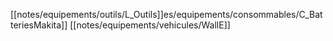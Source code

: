 [[notes/equipements/outils/L_Outils]]es/equipements/consommables/C_BatteriesMakita]] [[notes/equipements/vehicules/WallE]]